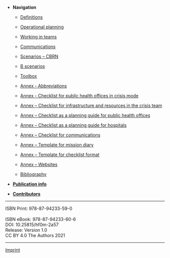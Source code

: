 - **Navigation**

  - [Definitions](files/document-2.md)
  - [Operational planning](files/document-3.md)
  - [Working in teams](files/document-4.md)
  - [Communications](files/document-5.md)
  - [Scenarios – CBRN](files/document-6.md)
  - [B scenarios](files/document-7.md)
  - [Toolbox](files/document-8.md)

  - [Annex - Abbreviations](files/document-9.md)
  - [Annex - Checklist for public health offices in crisis mode](files/document-10.md)
  - [Annex – Checklist for infrastructure and resources in the crisis team](files/document-11.md)
  - [Annex – Checklist as a planning guide for public health offices](files/document-12.md)
  - [Annex – Checklist as a planning guide for hospitals](files/document-13.md)
  - [Annex – Checklist for communications](files/document-14.md)
  - [Annex – Template for mission diary](files/document-15.md)
  - [Annex – Template for checklist format](files/document-16.md)
  - [Annex – Websites](files/document-17.md)
  - [Bibliography](files/document-18.md)

- [**Publication info**](files/document-101.md)
- [**Contributors**](files/document-101.md.md#Authors)

---

ISBN Print: 978-87-94233-59-0<br />    
ISBN eBook: 978-87-94233-60-6<br />
DOI: 10.25815/hf0m-2a57<br />
Release: Version 1.0<br />
CC BY 4.0 The Authors 2021

---

[Imprint](files/imprint.md)

